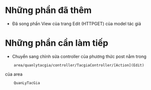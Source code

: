 # Những phần đã thêm

- Đã song phần View của trang Edit (HTTPGET) của model tác giả

# Những phần cần làm tiếp

- Chuyển sang chỉnh sửa controller của phương thức post nằm trong

```
    area/quanlytacgia/controller/TacgiaController/[Action](Edit)
```

của area

```
    QuanLyTacGia
```
